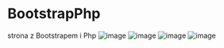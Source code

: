 # BootstrapPhp
strona z Bootstrapem i Php
![image](https://user-images.githubusercontent.com/103564249/227790139-32a615c0-5063-4ef5-bd5f-d862290bd0de.png)
![image](https://user-images.githubusercontent.com/103564249/227790258-937c185e-b08f-4c8e-9064-3a7e7d1c0fe2.png)
![image](https://user-images.githubusercontent.com/103564249/227790817-1b0042b6-fc3a-4aef-90af-814064602c7f.png)
![image](https://user-images.githubusercontent.com/103564249/227790928-a78fcd22-2d79-4eae-a118-9f2ac59f92ca.png)

